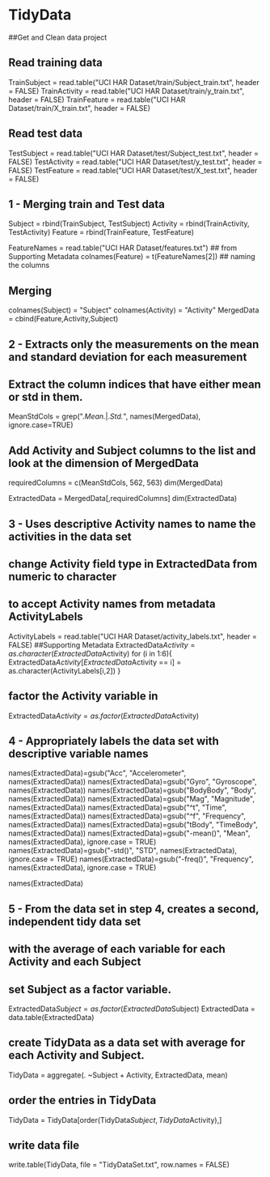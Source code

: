 # TidyData
##Get and Clean data project
##  Read training data
TrainSubject  = read.table("UCI HAR Dataset/train/Subject_train.txt", header = FALSE)
TrainActivity = read.table("UCI HAR Dataset/train/y_train.txt", header = FALSE)
TrainFeature  = read.table("UCI HAR Dataset/train/X_train.txt", header = FALSE)

##  Read test data
TestSubject  = read.table("UCI HAR Dataset/test/Subject_test.txt", header = FALSE)
TestActivity = read.table("UCI HAR Dataset/test/y_test.txt", header = FALSE)
TestFeature  = read.table("UCI HAR Dataset/test/X_test.txt", header = FALSE)

##  1 - Merging train and Test data
Subject  = rbind(TrainSubject,  TestSubject)
Activity = rbind(TrainActivity, TestActivity)
Feature  = rbind(TrainFeature,  TestFeature)

FeatureNames       = read.table("UCI HAR Dataset/features.txt")	## from Supporting Metadata
colnames(Feature)  = t(FeatureNames[2])  ## naming the columns

##  Merging
colnames(Subject)  = "Subject"
colnames(Activity) = "Activity"
MergedData         = cbind(Feature,Activity,Subject)

##  2 - Extracts only the measurements on the mean and standard deviation for each measurement

##  Extract the column indices that have either mean or std in them.
MeanStdCols     = grep(".*Mean.*|.*Std.*", names(MergedData), ignore.case=TRUE)

##  Add Activity and Subject columns to the list and look at the dimension of MergedData
requiredColumns = c(MeanStdCols, 562, 563)
dim(MergedData)

ExtractedData   = MergedData[,requiredColumns]
dim(ExtractedData)

##  3 - Uses descriptive Activity names to name the activities in the data set

## change Activity field type in ExtractedData from numeric to character 
## to accept Activity names from metadata ActivityLabels

ActivityLabels = read.table("UCI HAR Dataset/activity_labels.txt", header = FALSE)	##Supporting Metadata
ExtractedData$Activity = as.character(ExtractedData$Activity)
for (i in 1:6){
    ExtractedData$Activity[ExtractedData$Activity == i] = as.character(ActivityLabels[i,2])
}

## factor the Activity variable in
ExtractedData$Activity = as.factor(ExtractedData$Activity)

##  4 - Appropriately labels the data set with descriptive variable names
names(ExtractedData)=gsub("Acc", "Accelerometer", names(ExtractedData))
names(ExtractedData)=gsub("Gyro", "Gyroscope", names(ExtractedData))
names(ExtractedData)=gsub("BodyBody", "Body", names(ExtractedData))
names(ExtractedData)=gsub("Mag", "Magnitude", names(ExtractedData))
names(ExtractedData)=gsub("^t", "Time", names(ExtractedData))
names(ExtractedData)=gsub("^f", "Frequency", names(ExtractedData))
names(ExtractedData)=gsub("tBody", "TimeBody", names(ExtractedData))
names(ExtractedData)=gsub("-mean()", "Mean", names(ExtractedData), ignore.case = TRUE)
names(ExtractedData)=gsub("-std()", "STD", names(ExtractedData), ignore.case = TRUE)
names(ExtractedData)=gsub("-freq()", "Frequency", names(ExtractedData), ignore.case = TRUE)

names(ExtractedData)

##  5 - From the data set in step 4, creates a second, independent tidy data set 
##      with the average of each variable for each Activity and each Subject

## set Subject as a factor variable.
ExtractedData$Subject = as.factor(ExtractedData$Subject)
ExtractedData         = data.table(ExtractedData)

##  create TidyData as a data set with average for each Activity and Subject. 
TidyData = aggregate(. ~Subject + Activity, ExtractedData, mean)

##  order the entries in TidyData 
TidyData = TidyData[order(TidyData$Subject,TidyData$Activity),]

##  write data file
write.table(TidyData, file = "TidyDataSet.txt", row.names = FALSE)
